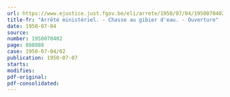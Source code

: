 ```yaml
---
url: https://www.ejustice.just.fgov.be/eli/arrete/1950/07/04/1950070402/justel
title-fr: "Arrêté ministériel. - Chasse au gibier d'eau. - Ouverture"
date: 1950-07-04
source:
number: 1950070402
page: 888888
case: 1950-07-04/02
publication: 1950-07-07
starts:
modifies:
pdf-original:
pdf-consolidated:
---
```


